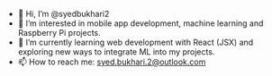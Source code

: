 - 👋 Hi, I’m @syedbukhari2
- 👀 I’m interested in mobile app development, machine learning and Raspberry Pi projects.
- 🌱 I’m currently learning web development with React (JSX) and exploring new ways to integrate ML into my projects.
- 📫 How to reach me: syed.bukhari.2@outlook.com

<!---
syedbukhari2/syedbukhari2 is a ✨ special ✨ repository because its `README.md` (this file) appears on your GitHub profile.
You can click the Preview link to take a look at your changes.
--->

